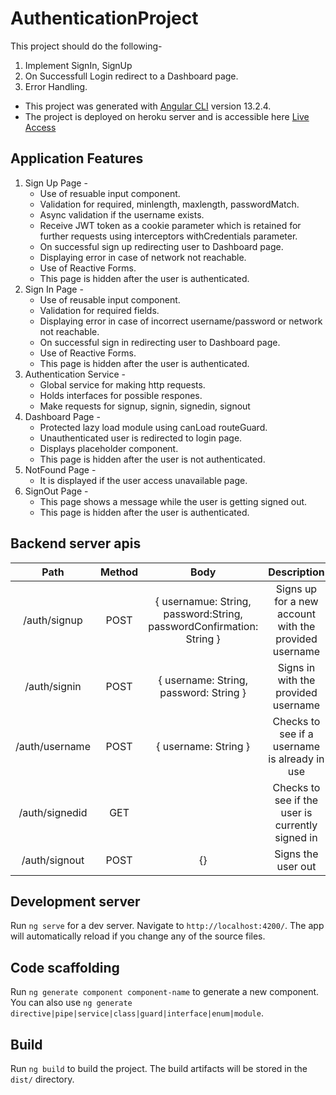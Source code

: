 # AuthenticationProject

This project should do the following-

1. Implement SignIn, SignUp
2. On Successfull Login redirect to a Dashboard page.
3. Error Handling.
   
- This project was generated with [Angular CLI](https://github.com/angular/angular-cli) version 13.2.4.
- The project is deployed on heroku server and is accessible here [Live Access](https://uhg-auth-app.herokuapp.com/)

## Application Features

1. Sign Up Page -
   - Use of resuable input component.
   - Validation for required, minlength, maxlength, passwordMatch.
   - Async validation if the username exists.
   - Receive JWT token as a cookie parameter which is retained for further requests using interceptors withCredentials parameter.
   - On successful sign up redirecting user to Dashboard page.
   - Displaying error in case of network not reachable.
   - Use of Reactive Forms.
   - This page is hidden after the user is authenticated.
2. Sign In Page -
   - Use of reusable input component.
   - Validation for required fields.
   - Displaying error in case of incorrect username/password or network not reachable.
   - On successful sign in redirecting user to Dashboard page.
   - Use of Reactive Forms.
   - This page is hidden after the user is authenticated.
3. Authentication Service -
   - Global service for making http requests.
   - Holds interfaces for possible respones.
   - Make requests for signup, signin, signedin, signout
4. Dashboard Page -
   - Protected lazy load module using canLoad routeGuard.
   - Unauthenticated user is redirected to login page.
   - Displays placeholder component.
   - This page is hidden after the user is not authenticated.
5. NotFound Page -
   - It is displayed if the user access unavailable page.
6. SignOut Page -
    - This page shows a message while the user is getting signed out.
    - This page is hidden after the user is authenticated.

## Backend server apis

|      Path      | Method |                                     Body                                     |                      Description                      |
| :------------: | :----: | :--------------------------------------------------------------------------: | :---------------------------------------------------: |
|  /auth/signup  |  POST  | { usernamue: String,<br/>password:String,<br/>passwordConfirmation: String } | Signs up for a new account with the provided username |
|  /auth/signin  |  POST  |                  { username: String,<br/>password: String }                  |          Signs in with the provided username          |
| /auth/username |  POST  |                             { username: String }                             |     Checks to see if a username is already in use     |
| /auth/signedid |  GET   |                                                                              |   Checks to see if the user is currently signed in    |
| /auth/signout  |  POST  |                                      {}                                      |                  Signs the user out                   |

## Development server

Run `ng serve` for a dev server. Navigate to `http://localhost:4200/`. The app will automatically reload if you change any of the source files.

## Code scaffolding

Run `ng generate component component-name` to generate a new component. You can also use `ng generate directive|pipe|service|class|guard|interface|enum|module`.

## Build

Run `ng build` to build the project. The build artifacts will be stored in the `dist/` directory.
